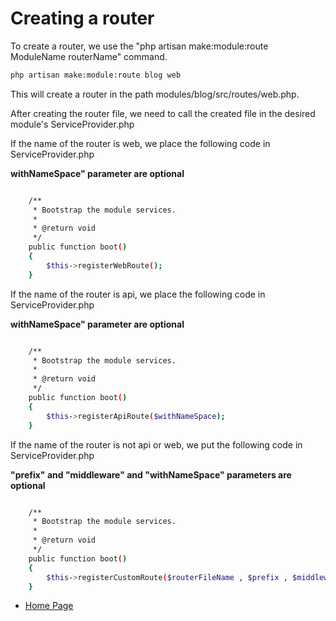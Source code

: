# Creating a router

To create a router, we use the "php artisan make:module:route ModuleName routerName" command.

``` bash
php artisan make:module:route blog web
```

This will create a router in the path modules/blog/src/routes/web.php.

After creating the router file, we need to call the created file in the desired module's ServiceProvider.php

If the name of the router is web, we place the following code in ServiceProvider.php

**withNameSpace" parameter are optional**

``` bash

    /**
     * Bootstrap the module services.
     *
     * @return void
     */
    public function boot()
    {
        $this->registerWebRoute();
    }

```

If the name of the router is api, we place the following code in ServiceProvider.php

**withNameSpace" parameter are optional**

``` bash

    /**
     * Bootstrap the module services.
     *
     * @return void
     */
    public function boot()
    {
        $this->registerApiRoute($withNameSpace);
    }

```

If the name of the router is not api or web, we put the following code in ServiceProvider.php

**"prefix" and "middleware" and "withNameSpace" parameters are optional**

``` bash

    /**
     * Bootstrap the module services.
     *
     * @return void
     */
    public function boot()
    {
        $this->registerCustomRoute($routerFileName , $prefix , $middleware , $withNameSpace);
    }

```

- [Home Page](https://idel327.github.io/laravel-modular)